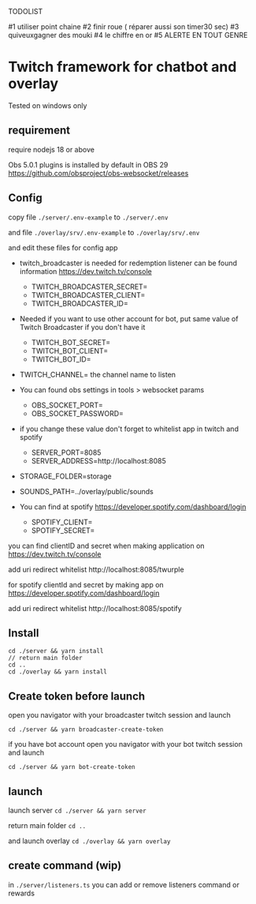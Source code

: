TODOLIST

#1 utiliser point chaine
#2 finir roue ( réparer aussi son timer30 sec)
#3 quiveuxgagner des mouki
#4 le chiffre en or
#5 ALERTE EN TOUT GENRE

# Twitch framework for chatbot and overlay

Tested on windows only
## requirement

require nodejs 18 or above  

Obs 5.0.1 plugins is installed by default in OBS 29
https://github.com/obsproject/obs-websocket/releases

## Config

copy file `./server/.env-example` to `./server/.env`

and file `./overlay/srv/.env-example` to `./overlay/srv/.env`

and edit these files for config app

* twitch_broadcaster is needed for redemption listener can be found information https://dev.twitch.tv/console
  * TWITCH_BROADCASTER_SECRET= 
  * TWITCH_BROADCASTER_CLIENT=
  * TWITCH_BROADCASTER_ID=
* Needed if you want to use other account for bot, put same value of Twitch Broadcaster if you don't have it 
  * TWITCH_BOT_SECRET=
  * TWITCH_BOT_CLIENT=
  * TWITCH_BOT_ID=
* TWITCH_CHANNEL= the channel name to listen
* You can found obs settings in tools > websocket params
  * OBS_SOCKET_PORT= 
  * OBS_SOCKET_PASSWORD=
* if you change these value don't forget to whitelist app in twitch and spotify
  * SERVER_PORT=8085
  * SERVER_ADDRESS=http://localhost:8085

* STORAGE_FOLDER=storage
* SOUNDS_PATH=../overlay/public/sounds
* You can find at spotify https://developer.spotify.com/dashboard/login
  * SPOTIFY_CLIENT=
  * SPOTIFY_SECRET=

you can find clientID and secret when making application on
https://dev.twitch.tv/console

add uri redirect whitelist http://localhost:8085/twurple

for spotify clientId and secret by making app on https://developer.spotify.com/dashboard/login

add uri redirect whitelist http://localhost:8085/spotify
## Install
```
cd ./server && yarn install
// return main folder 
cd ..
cd ./overlay && yarn install
```

## Create token before launch

open you navigator with your broadcaster twitch session and launch

`cd ./server && yarn broadcaster-create-token`

if you have bot account
open you navigator with your bot twitch session and launch

`cd ./server && yarn bot-create-token`

## launch

launch server `cd ./server && yarn server`

return main folder `cd ..`

and launch overlay `cd ./overlay && yarn overlay`

## create command (wip)

in `./server/listeners.ts` you can add or remove listeners command or rewards